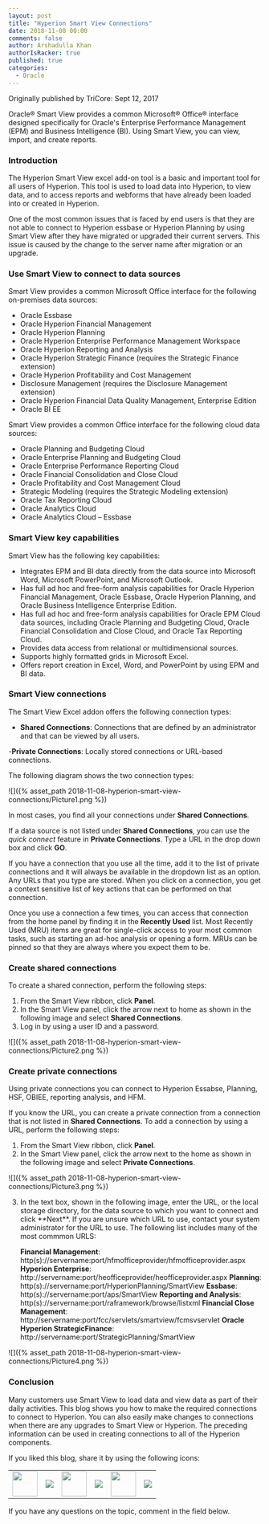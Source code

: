 ```yaml
---
layout: post
title: "Hyperion Smart View Connections"
date: 2018-11-08 00:00
comments: false
author: Arshadulla Khan
authorIsRacker: true
published: true
categories:
  - Oracle
---
```


Originally published by TriCore: Sept 12, 2017

Oracle&reg; Smart View provides a common Microsoft&reg; Office&reg; interface
designed specifically for Oracle's Enterprise Performance Management (EPM) and
Business Intelligence (BI). Using Smart View, you can view, import, and create
reports.

<!-- more -->

### Introduction

The Hyperion Smart View excel add-on tool is a basic and important tool for all
users of Hyperion. This tool is used to load data into Hyperion, to view data,
and to access reports and webforms that have already been loaded into or created
in Hyperion.

One of the most common issues that is faced by end users is that they are not
able to connect to Hyperion essbase or Hyperion Planning by using Smart View
after they have migrated or upgraded their current servers. This issue is caused
by the change to the server name after migration or an upgrade.

### Use Smart View to connect to data sources

Smart View provides a common Microsoft Office interface for the following
on-premises data sources:

-	Oracle Essbase
-	Oracle Hyperion Financial Management
-	Oracle Hyperion Planning
-	Oracle Hyperion Enterprise Performance Management Workspace
-	Oracle Hyperion Reporting and Analysis
-	Oracle Hyperion Strategic Finance (requires the Strategic Finance extension)
-	Oracle Hyperion Profitability and Cost Management
-	Disclosure Management (requires the Disclosure Management extension)
-	Oracle Hyperion Financial Data Quality Management, Enterprise Edition
-	Oracle BI EE

Smart View provides a common Office interface for the following cloud data
sources:

-	Oracle Planning and Budgeting Cloud
-	Oracle Enterprise Planning and Budgeting Cloud
-	Oracle Enterprise Performance Reporting Cloud
-	Oracle Financial Consolidation and Close Cloud
-	Oracle Profitability and Cost Management Cloud
-	Strategic Modeling (requires the Strategic Modeling extension)
-	Oracle Tax Reporting Cloud
-	Oracle Analytics Cloud
-	Oracle Analytics Cloud – Essbase

### Smart View key capabilities

Smart View has the following key capabilities:

-	Integrates EPM and BI data directly from the data source into Microsoft
Word, Microsoft PowerPoint, and Microsoft Outlook.
-	Has full ad hoc and free-form analysis capabilities for Oracle Hyperion
Financial Management, Oracle Essbase, Oracle Hyperion Planning, and Oracle
Business Intelligence Enterprise Edition.
-	Has full ad hoc and free-form analysis capabilities for Oracle EPM Cloud data
sources, including Oracle Planning and Budgeting Cloud, Oracle Financial
Consolidation and Close Cloud, and Oracle Tax Reporting Cloud.
-	Provides data access from relational or multidimensional sources.
-	Supports highly formatted grids in Microsoft Excel.
-	Offers report creation in Excel, Word, and PowerPoint by using EPM and BI data.

### Smart View connections

The Smart View Excel addon offers the following connection types:

- **Shared Connections**: Connections that are defined by an administrator and
that can be viewed by all users.

-**Private Connections**: Locally stored connections or URL-based connections.

The following diagram shows the two connection types:

![]({% asset_path 2018-11-08-hyperion-smart-view-connections/Picture1.png %})

In most cases, you find all your connections under **Shared Connections**.

If a data source is not listed under **Shared Connections**, you can use the
*quick connect* feature in **Private Connections**. Type a URL in the drop down
box and click **GO**.

If you have a connection that you use all the time, add it to the list of
private connections and it will always be available in the dropdown list as an
option. Any URLs that you type are stored. When you click on a connection, you
get a context sensitive list of key actions that can be performed on that
connection.

Once you use a connection a few times, you can access that connection from the
home panel by finding it in the **Recently Used** list. Most Recently Used (MRU)
items are great for single-click access to your most common tasks, such as
starting an ad-hoc analysis or opening a form. MRUs can be pinned so that they
are always where you expect them to be.

### Create shared connections

To create a shared connection, perform the following steps:

1.	From the Smart View ribbon, click **Panel**.
2.	In the Smart View panel, click the arrow next to home as shown in the
following image and select **Shared Connections**.
3.	Log in by using a user ID and a password.

![]({% asset_path 2018-11-08-hyperion-smart-view-connections/Picture2.png %})

### Create private connections

Using private connections you can connect to Hyperion Essabse, Planning, HSF,
OBIEE, reporting analysis, and HFM.

If you know the URL, you can create a private connection from a connection that
is not listed in **Shared Connections**. To add a connection by using a URL,
perform the following steps:

1.	From the Smart View ribbon, click **Panel**.
2.	In the Smart View panel, click the arrow next to the home as shown in the
following image and select **Private Connections**.

![]({% asset_path 2018-11-08-hyperion-smart-view-connections/Picture3.png %})

<ol start=3>
    <li> 	In the text box, shown in the following image, enter the URL, or the local
storage directory, for the data source to which you want to connect and click
**Next**. If you are unsure which URL to use, contact your system administrator
for the URL to use. The following list includes many of the most commmon URLS:

**Financial Management**: http(s)://servername:port/hfmofficeprovider/hfmofficeprovider.aspx
**Hyperion Enterprise**: http://servername:port/heofficeprovider/heofficeprovider.aspx
**Planning**: http(s)://servername:port/HyperionPlanning/SmartView
**Essbase**: http(s)://servername:port/aps/SmartView
**Reporting and Analysis**: http(s)://servername:port/raframework/browse/listxml
**Financial Close Management**: http://servername:port/fcc/servlets/smartview/fcmsvservlet
**Oracle Hyperion StrategicFinance**: http://servername:port/StrategicPlanning/SmartView
    </li>
</ol>

![]({% asset_path 2018-11-08-hyperion-smart-view-connections/Picture4.png %})

### Conclusion

Many customers use Smart View to load data and view data as part of their daily
activities. This blog shows you how to make the required connections to connect
to Hyperion. You can also easily make changes to connections when there are any
upgrades to Smart View or Hyperion. The preceding information can be used in
creating connections to all of the Hyperion components.


<table>
  <tr>If you liked this blog, share it by using the following icons:</tr>
  <tr>
   <td>
       <img src="{% asset_path line-tile.png %}" width=50 >
    </td>
    <td>
      <a href="https://twitter.com/home?status=https%3A//developer.rackspace.com/blog/applications-monitoring-creating-a-smoother-financial-close/">
        <img src="{% asset_path shareT.png %}">
      </a>
    </td>
    <td>
       <img src="{% asset_path line-tile.png %}" width=50 >
    </td>
    <td>
      <a href="https://www.facebook.com/sharer/sharer.php?u=https%3A//developer.rackspace.com/blog/applications-monitoring-creating-a-smoother-financial-close/">
        <img src="{% asset_path shareFB.png %}">
      </a>
    </td>
    <td>
       <img src="{% asset_path line-tile.png %}" width=50 >
    </td>
    <td>
      <a href="https://www.linkedin.com/shareArticle?mini=true&url=https%3A//developer.rackspace.com/blog/applications-monitoring-creating-a-smoother-financial-close&summary=&source=">
        <img src="{% asset_path shareL.png %}">
      </a>
    </td>
  </tr>
</table>

If you have any questions on the topic, comment in the field below.

</br>
